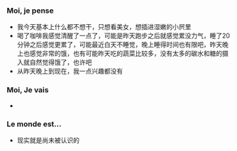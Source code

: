 ### Moi, je pense
- 我今天基本上什么都不想干，只想看美女，想插进湿嫩的小屄里
- 喝了咖啡我感觉清醒了一点了，可能是昨天跑步之后就感觉累没力气，睡了20分钟之后感觉更累了，可能最近白天不睡觉，晚上睡得时间也有限吧，昨天晚上也感觉非常的饿，也有可能昨天吃的蔬菜比较多，没有太多的碳水和糖的摄入就自然觉得饿了，也许吧
- 从昨天晚上到现在，我一点兴趣都没有




### Moi, Je vais
- 



### Le monde est...
- 现实就是尚未被认识的